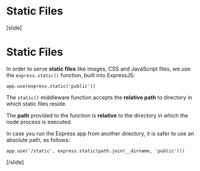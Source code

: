 # Static Files

[slide]
# Static Files

In order to serve **static files** like images, CSS and JavaScript files, we use the `express.static()` function, built into ExpressJS:

`app.use(express.static('public'))`

The `static()` middleware function accepts the **relative path** to directory in which static files reside.

The **path** provided to the function is **relative** to the directory in which the node process is executed. 

In case you run the Express app from another directory, it is safer to use an absolute path, as follows:

`app.use('/static', express.static(path.join(__dirname, 'public')))`

[/slide]
